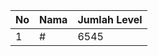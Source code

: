 | No | Nama            | Jumlah Level |
|----|-----------------|--------------|
| 1  | #    |    6545        |

